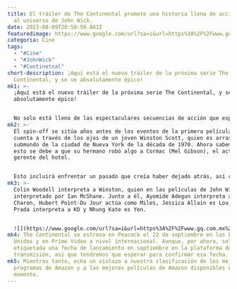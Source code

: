 ```yaml
---
title: El tráiler de The Continental promete una historia llena de acción fiel
  al universo de John Wick.
date: 2023-08-09T20:50:59.841Z
featuredimage: https://www.google.com/url?sa=i&url=https%3A%2F%2Fwww.gq.com.mx%2Fcuidado-personal%2Farticulo%2Fla-dieta-de-keanu-reeves-para-ser-como-john-wick&psig=AOvVaw0vkP1MazHae5jOA7DqHcao&ust=1691700755411000&source=images&cd=vfe&opi=89978449&ved=0CBEQjRxqFwoTCNDAwci60IADFQAAAAAdAAAAABAE
categoria: Cine
tags:
  - "#Cine"
  - "#JohnWick"
  - "#Continetnal"
short-description: ¡Aquí está el nuevo tráiler de la próxima serie The
  Continental, y se ve absolutamente épico!
mk1: >-
  ¡Aquí está el nuevo tráiler de la próxima serie The Continental, y se ve
  absolutamente épico!


  No solo está lleno de las espectaculares secuencias de acción que esperábamos (espadas, armas y artes marciales, por favor) del universo cinematográfico de John Wick, sino que también conocemos un poco más sobre la historia.
mk2: >-
  El spin-off se sitúa años antes de los eventos de la primera película y se
  cuenta a través de los ojos de un joven Winston Scott, quien es arrastrado al
  submundo de la ciudad de Nueva York de la década de 1970. Ahora sabemos que
  esto se debe a que su hermano robó algo a Cormac (Mel Gibson), el actual
  gerente del hotel.


  Esto incluirá enfrentar un pasado que creía haber dejado atrás, así como navegar por los primeros días del hotel The Continental, que es un refugio seguro para asesinos. No está del todo claro cómo se desarrollará todo esto, pero dados los eventos de la saga John Wick, apostaríamos a que podríamos descubrir exactamente cómo Winston se convirtió en el gerente del hotel.
mk3: >-
  Colin Woodell interpreta a Winston, quien en las películas de John Wick es
  interpretado por Ian McShane. Junto a él, Ayomide Adegun interpreta a un joven
  Charon, Hubert Point-Du Jour actúa como Miles, Jessica Allain es Lou, Mishel
  Prada interpreta a KD y Nhung Kate es Yen.


  ![](https://www.google.com/url?sa=i&url=https%3A%2F%2Fwww.gq.com.mx%2Fcuidado-personal%2Farticulo%2Fla-dieta-de-keanu-reeves-para-ser-como-john-wick&psig=AOvVaw0vkP1MazHae5jOA7DqHcao&ust=1691700755411000&source=images&cd=vfe&opi=89978449&ved=0CBEQjRxqFwoTCNDAwci60IADFQAAAAAdAAAAABAE)
mk4: The Continental se estrena en Peacock el 22 de septiembre en los Estados
  Unidos y en Prime Video a nivel internacional. Aunque, por ahora, solo tiene
  etiquetada una fecha de lanzamiento en septiembre en la plataforma de
  transmisión, así que tendremos que esperar para confirmar esa fecha.
mk5: Mientras tanto, echa un vistazo a nuestra clasificación de los mejores
  programas de Amazon y a las mejores películas de Amazon disponibles en este
  momento.
---
```

